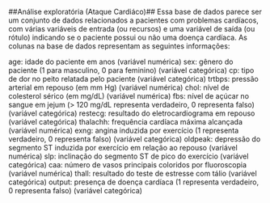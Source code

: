 ##Análise exploratória (Ataque Cardiáco)##
Essa base de dados parece ser um conjunto de dados relacionados a pacientes com problemas cardíacos, com várias variáveis ​​de entrada (ou recursos) e uma variável de saída (ou rótulo) indicando se o paciente possui ou não uma doença cardíaca. As colunas na base de dados representam as seguintes informações:

age: idade do paciente em anos (variável numérica) sex: gênero do paciente (1 para masculino, 0 para feminino) (variável categórica) cp: tipo de dor no peito relatada pelo paciente (variável categórica) trtbps: pressão arterial em repouso (em mm Hg) (variável numérica) chol: nível de colesterol sérico (em mg/dL) (variável numérica) fbs: nível de açúcar no sangue em jejum (> 120 mg/dL representa verdadeiro, 0 representa falso) (variável categórica) restecg: resultado do eletrocardiograma em repouso (variável categórica) thalachh: frequência cardíaca máxima alcançada (variável numérica) exng: angina induzida por exercício (1 representa verdadeiro, 0 representa falso) (variável categórica) oldpeak: depressão do segmento ST induzida por exercício em relação ao repouso (variável numérica) slp: inclinação do segmento ST de pico do exercício (variável categórica) caa: número de vasos principais coloridos por fluoroscopia (variável numérica) thall: resultado do teste de estresse com tálio (variável categórica) output: presença de doença cardíaca (1 representa verdadeiro, 0 representa falso) (variável categórica)
